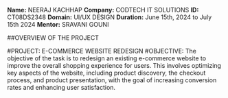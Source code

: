 **Name:** NEERAJ KACHHAP
**Company:** CODTECH IT SOLUTIONS
**ID:** CT08DS2348
**Domain:** UI/UX DESIGN
**Duration:** June 15th, 2024 to July 15th 2024
**Mentor:** SRAVANI GOUNI


##OVERVIEW OF THE PROJECT

#PROJECT: E-COMMERCE WEBSITE REDESIGN
#OBJECTIVE: 
The objective of the task is to redesign an existing e-commerce website to improve the overall shopping experience for users. This involves optimizing key aspects of the website, including product discovery, the checkout process, and product presentation, with the goal of increasing conversion rates and enhancing user satisfaction.
